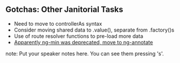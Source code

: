 ##  Gotchas: Other Janitorial Tasks

- Need to move to controllerAs syntax
- Consider moving shared data to .value(), separate from .factory()s
- Use of route resolver functions to pre-load more data
- [Apparently ng-min was deprecated, move to ng-annotate](https://github.com/johnpapa/angularjs-styleguide#minification-and-annotation)

note:
    Put your speaker notes here.
    You can see them pressing 's'.
